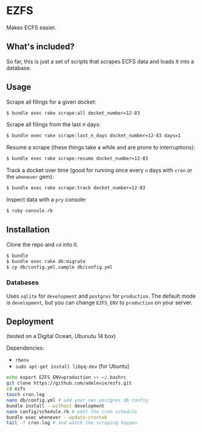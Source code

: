 # EZFS

Makes ECFS easier.

## What's included?

So far, this is just a set of scripts that scrapes ECFS data and loads it into a database.

## Usage

Scrape all filings for a given docket:

```sh
$ bundle exec rake scrape:all docket_number=12-83
```

Scrape all filings from the last _n_ days:

```sh
$ bundle exec rake scrape:last_n_days docket_number=12-83 days=1
```

Resume a scrape (these things take a while and are prone to interruptions):

```sh
$ bundle exec rake scrape:resume docket_number=12-83
```

Track a docket over time (good for running once every `n` days with `cron` or the `whenever` gem):

```sh
$ bundle exec rake scrape:track docket_number=12-83
```

Inspect data with a `pry` console:

```sh
$ ruby console.rb
```

## Installation

Clone the repo and `cd` into it.

```sh
$ bundle
$ bundle exec rake db:migrate
$ cp db/config.yml.sample db/config.yml
```

### Databases

Uses `sqlite` for `development` and `postgres` for `production`. The default mode is `development`, but you can change `EZFS_ENV` to `production` on your server.

## Deployment

(tested on a Digital Ocean, Ubunutu 14 box)

Dependencies:

- `rbenv`
- `sudo apt-get install libpq-dev` (for Ubuntu)

```sh
echo export EZFS_ENV=production >> ~/.bashrc
git clone https://github.com/adelevie/ezfs.git
cd ezfs
touch cron.log
nano db/config.yml # add your own postgres db config
bundle install --without development
nano config/schedule.rb # edit the cron schedule
bundle exec whenever --update-crontab
tail -f cron.log # and watch the scraping happen
```
